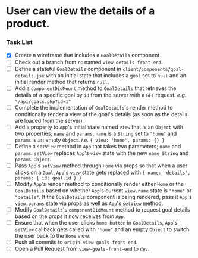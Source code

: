 # User can view the details of a product.

### Task List

- [x] Create a wireframe that includes a `GoalDetails` component.
- [ ] Check out a branch from `rc` named `view-details-front-end`.
- [ ] Define a stateful `GoalDetails` component in `client/components/goal-details.jsx` with an initial state that includes a `goal` set to `null` and an initial render method that returns `null`.
- [ ] Add a `componentDidMount` method to `GoalDetails` that retrieves the details of a specific goal by `id` from the server with a `GET` request. _e.g._ `"/api/goals.php?id=1"`
- [ ] Complete the implementation of `GoalDetails`'s render method to conditionally render a view of the goal's details (as soon as the details are loaded from the server).
- [ ] Add a property to `App`'s initial state named `view` that is an `Object` with two properties; `name` and `params`. `name` is a `String` set to `"home"` and `params` is an empty `Object`. _i.e._ `{ view: 'home', params: {} }`
- [ ] Define a `setView` method in `App` that takes two parameters; `name` and `params`. `setView` replaces `App`'s `view` state with the new `name String` and `params Object`.
- [ ] Pass `App`'s `setView` method through `Home` via props so that when a user clicks on a `Goal`, `App`'s `view` state gets replaced with `{ name: 'details', params: { id: goal.id } }`
- [ ] Modify `App`'s render method to conditionally render either `Home` or the `GoalDetails` based on whether `App`'s current `view.name` state is `"home"` or `"details"`. If the `GoalDetails` component is being rendered, pass it `App`'s `view.params` state via props as well as `App`'s `setView` method.
- [ ] Modify `GoalDetails`'s `componentDidMount` method to request goal details based on the props it now receives from `App`.
- [ ] Ensure that when the user clicks `home button` in `GoalDetails`, `App`'s `setView` callback gets called with `"home"` and an empty `Object` to switch the user back to the `Home` view.
- [ ] Push all commits to `origin view-goals-front-end`.
- [ ] Open a Pull Request from `view-goals-front-end` to `dev`.
